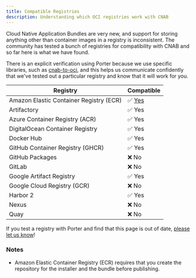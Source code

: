 ```yaml
---
title: Compatible Registries
description: Understanding which OCI registries work with CNAB
---
```


Cloud Native Application Bundles are very new, and support for storing anything
other than container images in a registry is inconsistent. The community has
tested a bunch of registries for compatibility with CNAB and so far here is what
we have found.

There is an explicit verification using Porter because we use specific libraries,
such as [cnab-to-oci], and this helps us communicate confidently that we've tested
out a particular registry and know that it will work for you.

| Registry                                | Compatible      |
|-----------------------------------------|-----------------|
| Amazon Elastic Container Registry (ECR) | ✅ [Yes](#notes) |
| Artifactory                             | ✅ Yes           |
| Azure Container Registry (ACR)          | ✅ Yes           |
| DigitalOcean Container Registry         | ✅ Yes           | 
| Docker Hub                              | ✅ Yes           |
| GitHub Container Registry (GHCR)        | ✅ Yes           | 
| GitHub Packages                         | ❌ No            |
| GitLab                                  | ❌ No            |
| Google Artifact Registry                | ✅ Yes           | 
| Google Cloud Registry (GCR)             | ❌ No            |
| Harbor 2                                | ✅ Yes           |
| Nexus                                   | ❌ No            |
| Quay                                    | ❌ No            |

If you test a registry with Porter and find that this page is out of date, [please
let us know](https://github.com/deislabs/porter/issues/new)!

### Notes

* Amazon Elastic Container Registry (ECR) requires that you create the repository for the installer and the bundle before publishing.

[cnab-to-oci]: https://github.com/cnabio/cnab-to-oci
[oci-spec]: https://github.com/opencontainers/distribution-spec/blob/master/spec.md

